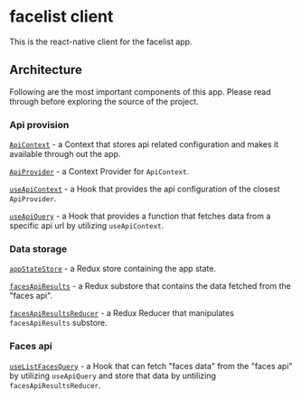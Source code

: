 # facelist client

This is the react-native client for the facelist app. 

## Architecture

Following are the most important components of this app. Please read through before exploring the source of the project.

### Api provision

[`ApiContext`] - a Context that stores api related configuration and makes it available through out the app.

[`ApiProvider`] - a Context Provider for `ApiContext`.

[`useApiContext`] - a Hook that provides the api configuration of the closest `ApiProvider`.

[`useApiQuery`] - a Hook that provides a function that fetches data from a specific api url by utilizing `useApiContext`.

### Data storage

[`appStateStore`] - a Redux store containing the app state.

[`facesApiResults`] - a Redux substore that contains the data fetched from the "faces api".

[`facesApiResultsReducer`] - a Redux Reducer that manipulates `facesApiResults` substore.

### Faces api

[`useListFacesQuery`] - a Hook that can fetch "faces data" from the "faces api" by utilizing `useApiQuery` and store that data by untilizing `facesApiResultsReducer`.

[`ApiContext`]: src/services/api.tsx
[`ApiProvider`]: src/services/api.tsx
[`useApiContext`]: src/services/api.tsx
[`useApiQuery`]: src/services/api.tsx
[`appStateStore`]: src/stores/appStateStore/index.ts
[`facesApiResults`]: src/stores/appStateStore/index.ts
[`facesApiResultsReducer`]: src/stores/appStateStore/facesApiResults/reducer.ts
[`useListFacesQuery`]: src/hooks/useListFacesQuery.ts